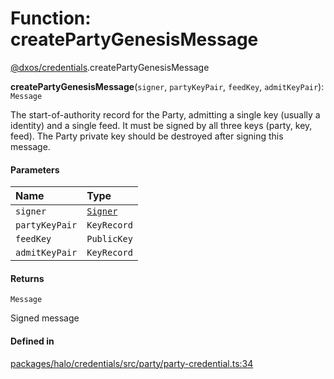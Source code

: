 # Function: createPartyGenesisMessage

[@dxos/credentials](../modules/dxos_credentials.md).createPartyGenesisMessage

**createPartyGenesisMessage**(`signer`, `partyKeyPair`, `feedKey`, `admitKeyPair`): `Message`

The start-of-authority record for the Party, admitting a single key (usually a identity) and a single feed.
It must be signed by all three keys (party, key, feed).
The Party private key should be destroyed after signing this message.

#### Parameters

| Name | Type |
| :------ | :------ |
| `signer` | [`Signer`](../interfaces/dxos_credentials.Signer.md) |
| `partyKeyPair` | `KeyRecord` |
| `feedKey` | `PublicKey` |
| `admitKeyPair` | `KeyRecord` |

#### Returns

`Message`

Signed message

#### Defined in

[packages/halo/credentials/src/party/party-credential.ts:34](https://github.com/dxos/dxos/blob/main/packages/halo/credentials/src/party/party-credential.ts#L34)
